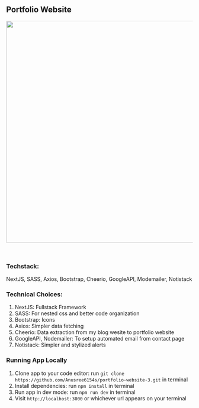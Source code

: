 ## Portfolio Website

<p align='center'><img src='https://github.com/user-attachments/assets/85233b13-a1f7-4c59-a6d2-31b4afd4d8c6' width=600/></p>
<br>

### **Techstack**: 
NextJS, SASS, Axios, Bootstrap, Cheerio, GoogleAPI, Modemailer, Notistack 

### **Technical Choices**:
1. NextJS: Fullstack Framework
2. SASS: For nested css and better code organization
3. Bootstrap: Icons
4. Axios: Simpler data fetching
5. Cheerio: Data extraction from my blog wesite to portfolio website
6. GoogleAPI, Nodemailer: To setup automated email from contact page
7. Notistack: Simpler and stylized alerts

### **Running App Locally**
1. Clone app to your code editor: run `git clone https://github.com/Anusree6154s/portfolio-website-3.git` in terminal
2. Install dependencies: run `npm install` in terminal
3. Run app in dev mode: run `npm run dev` in terminal
4. Visit `http://localhost:3000` or whichever url appears on your terminal
